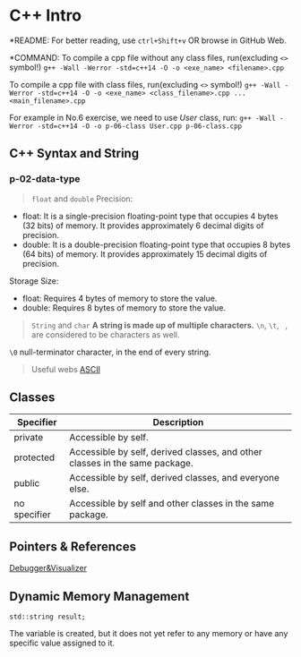 # C++ Intro

*README: For better reading, use `ctrl+Shift+v` OR browse in GitHub Web.

*COMMAND:
To compile a cpp file without any class files, run(excluding `<>` symbol!)
`g++ -Wall -Werror -std=c++14 -O -o <exe_name> <filename>.cpp`

To compile a cpp file with class files, run(excluding `<>` symbol!)
`g++ -Wall -Werror -std=c++14 -O -o <exe_name> <class_filename>.cpp ... <main_filename>.cpp `

For example in No.6 exercise, we need to use _User_ class, run:
`g++ -Wall -Werror -std=c++14 -O -o p-06-class User.cpp p-06-class.cpp`

## C++ Syntax and String
### p-02-data-type

> `float` and `double`
Precision:

* float: It is a single-precision floating-point type that occupies 4 bytes (32 bits) of memory. It provides approximately 6 decimal digits of precision.
* double: It is a double-precision floating-point type that occupies 8 bytes (64 bits) of memory. It provides approximately 15 decimal digits of precision.

Storage Size:

* float: Requires 4 bytes of memory to store the value.
* double: Requires 8 bytes of memory to store the value.

> `String` and `char`
**A string is made up of multiple characters.**
`\n`, `\t`, ` `, are considered to be characters as well.

`\0` null-terminator character, in the end of every string.


> Useful webs
[ASCII](https://www.ascii-code.com/)

## Classes
| Specifier    | Description                                                                 |
|--------------|-----------------------------------------------------------------------------|
| private      | Accessible by self.                                                         |
| protected    | Accessible by self, derived classes, and other classes in the same package. |
| public       | Accessible by self, derived classes, and everyone else.                     |
| no specifier | Accessible by self and other classes in the same package.                   |

## Pointers & References
[Debugger&Visualizer](https://pythontutor.com/cpp.html#mode=edit)

## Dynamic Memory Management
```
std::string result;
```
The variable is created, but it does not yet refer to any memory or have any specific value assigned to it.
